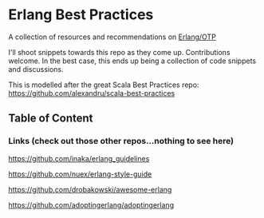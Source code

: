 # Erlang Best Practices

A collection of resources and recommendations on [Erlang/OTP](https://www.erlang.org/)

I'll shoot snippets towards this repo as they come up. Contributions welcome. In the best case, this ends up being a collection of code snippets and discussions.

This is modelled after the great Scala Best Practices repo: https://github.com/alexandru/scala-best-practices

## Table of Content

### Links (check out those other repos...nothing to see here)

https://github.com/inaka/erlang_guidelines

https://github.com/nuex/erlang-style-guide

https://github.com/drobakowski/awesome-erlang

https://github.com/adoptingerlang/adoptingerlang
